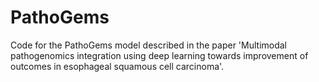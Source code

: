 # PathoGems
Code for the PathoGems model described in the paper 'Multimodal pathogenomics integration using deep learning towards improvement of outcomes in esophageal squamous cell carcinoma'.
